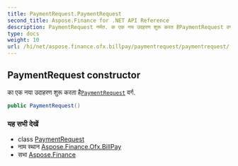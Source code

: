 ```yaml
---
title: PaymentRequest.PaymentRequest
second_title: Aspose.Finance for .NET API Reference
description: PaymentRequest नर्मत. क एक नय उदहरण शुरू करत हैPaymentRequest वर्ग.
type: docs
weight: 10
url: /hi/net/aspose.finance.ofx.billpay/paymentrequest/paymentrequest/
---
```

## PaymentRequest constructor

का एक नया उदाहरण शुरू करता है[`PaymentRequest`](../) वर्ग.

```csharp
public PaymentRequest()
```

### यह सभी देखें

* class [PaymentRequest](../)
* नाम स्थान [Aspose.Finance.Ofx.BillPay](../../paymentrequest/)
* सभा [Aspose.Finance](../../../)


